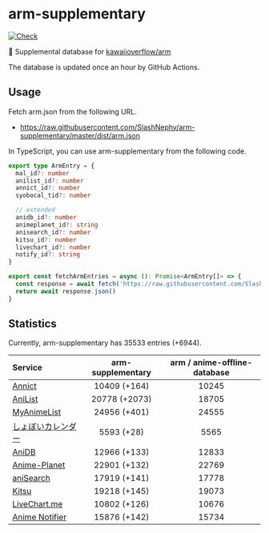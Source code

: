 # arm-supplementary

[![Check](https://github.com/SlashNephy/arm-supplementary/actions/workflows/check-node.yml/badge.svg)](https://github.com/SlashNephy/arm-supplementary/actions/workflows/check-node.yml)

💊 Supplemental database for [kawaiioverflow/arm](https://github.com/kawaiioverflow/arm)

The database is updated once an hour by GitHub Actions.

## Usage

Fetch arm.json from the following URL.

- https://raw.githubusercontent.com/SlashNephy/arm-supplementary/master/dist/arm.json

In TypeScript, you can use arm-supplementary from the following code.

```TypeScript
export type ArmEntry = {
  mal_id?: number
  anilist_id?: number
  annict_id?: number
  syobocal_tid?: number

  // extended
  anidb_id?: number
  animeplanet_id?: string
  anisearch_id?: number
  kitsu_id?: number
  livechart_id?: number
  notify_id?: string
}

export const fetchArmEntries = async (): Promise<ArmEntry[]> => {
  const response = await fetch('https://raw.githubusercontent.com/SlashNephy/arm-supplementary/master/dist/arm.json')
  return await response.json()
}
```

## Statistics

Currently, arm-supplementary has 35533 entries (+6944).

| Service                                     | arm-supplementary | arm / anime-offline-database |
| :------------------------------------------ | :---------------: | :--------------------------: |
| [Annict](https://annict.com)                |   10409 (+164)    |            10245             |
| [AniList](https://anilist.co)               |   20778 (+2073)   |            18705             |
| [MyAnimeList](https://myanimelist.net)      |   24956 (+401)    |            24555             |
| [しょぼいカレンダー](https://cal.syoboi.jp) |    5593 (+28)     |             5565             |
| [AniDB](https://anidb.net)                  |   12966 (+133)    |            12833             |
| [Anime-Planet](https://anime-planet.com)    |   22901 (+132)    |            22769             |
| [aniSearch](https://anisearch.com)          |   17919 (+141)    |            17778             |
| [Kitsu](https://kitsu.io)                   |   19218 (+145)    |            19073             |
| [LiveChart.me](https://livechart.me)        |   10802 (+126)    |            10676             |
| [Anime Notifier](https://notify.moe)        |   15876 (+142)    |            15734             |
